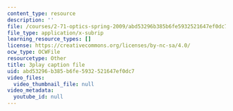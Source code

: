 ```yaml
---
content_type: resource
description: ''
file: /courses/2-71-optics-spring-2009/abd53296b385b6fe5932521647ef0dc7_933cBlGFDcs.srt
file_type: application/x-subrip
learning_resource_types: []
license: https://creativecommons.org/licenses/by-nc-sa/4.0/
ocw_type: OCWFile
resourcetype: Other
title: 3play caption file
uid: abd53296-b385-b6fe-5932-521647ef0dc7
video_files:
  video_thumbnail_file: null
video_metadata:
  youtube_id: null
---
```

